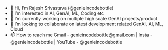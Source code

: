 - 👋 Hi, I’m Rajesh Srivastava (@genieincodebottle)
- 👀 I’m interested in AI, GenAI, ML, Coding etc
- 🌱 I’m currently working on multiple high scale GenAI projects/product
- 💞️ I’m looking to collaborate on latest development related GenAI, AI, ML, Cloud
- 📫 How to reach me Gmail - genieincodebottle@gmail.com | Insta - @genieincodebottle | YouTube - @genieincodebottle
<!---
genieincodebottle/genieincodebottle is a ✨ special ✨ repository because its `README.md` (this file) appears on your GitHub profile.
You can click the Preview link to take a look at your changes.
--->
